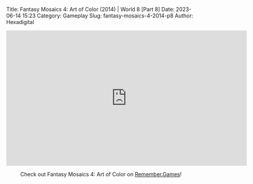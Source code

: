 Title: Fantasy Mosaics 4: Art of Color (2014) | World 8 [Part 8]
Date: 2023-06-14 15:23
Category: Gameplay
Slug: fantasy-mosaics-4-2014-p8
Author: Hexadigital

<center><iframe src="https://www.youtube.com/embed/SuI86hSqN4U?feature=oembed" allow="accelerometer; autoplay; encrypted-media; gyroscope; picture-in-picture" width="640" height="360" frameborder="0"></iframe>

Check out Fantasy Mosaics 4: Art of Color on [Remember.Games](https://remember.games/game/7223/fantasy-mosaics-4-art-of-color/)!</center>